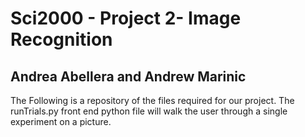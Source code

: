 # Sci2000 - Project 2- Image Recognition
## Andrea Abellera and Andrew Marinic

<p> The Following is a repository of the files required for our project. The  runTrials.py front end python file will walk the user through a single experiment on a picture. </p>
